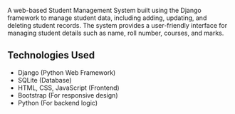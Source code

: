 A web-based Student Management System built using the Django framework to manage student data, including adding, updating, and deleting student records. The system provides a user-friendly interface for managing student details such as name, roll number, courses, and marks.
## Technologies Used

- Django (Python Web Framework)
- SQLite (Database)
- HTML, CSS, JavaScript (Frontend)
- Bootstrap (For responsive design)
- Python (For backend logic)
